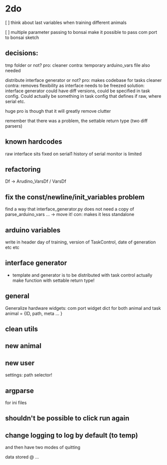 # 2do

[ ] think about last variables when training different animals


[ ] multiple parameter passing to bonsai
make it possible to pass com port to bonsai sketch

## decisions:
tmp folder or not?
pro: cleaner
contra: temporary arduino_vars file also needed

distribute interface generator or not?
pro: makes codebase for tasks cleaner
contra: removes flexibility as interface needs to be freezed
solution: interface generator could have diff versions, could be specified in task config. Could actually be something in task config that defines if raw, where serial etc.

huge pro is though that it will greatly remove clutter

remember that there was a problem, the settable return type (two diff parsers)

## known hardcodes
raw interface sits fixed on serial1
history of serial monitor is limited



## refactoring
Df -> Arudino_VarsDf / VarsDf

## fix the const/newline/init_variables problem
find a way that interface_generator.py does not need a copy of parse_arduino_vars ... 
-> move it! con: makes it less standalone

## arduino variables
write in header day of training, version of TaskControl, date of generation etc etc

## interface generator
+ template and generator is to be distributed with task control actually
make function with settable return type!

## general
Generalize hardware widgets: com port widget
dict for both animal and task
animal = {ID, path, meta ... }

## clean utils

## new animal

## new user
settings: path selector!

## argparse
for ini files

## shouldn't be possible to click run again

## change logging to log by default (to temp)
and then have two modes of quitting

data stored @ ... 

